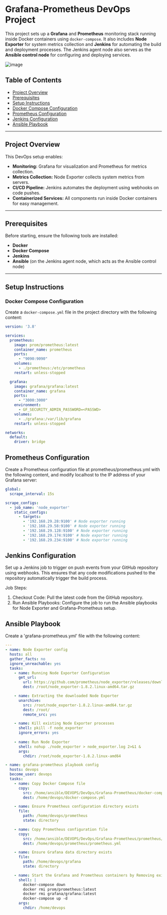 # Grafana-Prometheus DevOps Project

This project sets up a **Grafana** and **Prometheus** monitoring stack running inside Docker containers using `docker-compose`. It also includes **Node Exporter** for system metrics collection and **Jenkins** for automating the build and deployment processes. The Jenkins agent node also serves as the **Ansible control node** for configuring and deploying services.

![image](https://github.com/user-attachments/assets/a4779677-688e-46b6-a710-d688223f6f71)

## Table of Contents
- [Project Overview](#project-overview)
- [Prerequisites](#prerequisites)
- [Setup Instructions](#setup-instructions)
- [Docker Compose Configuration](#docker-compose-configuration)
- [Prometheus Configuration](#prometheus-configuration)
- [Jenkins Configuration](#jenkins-configuration)
- [Ansible Playbook](#ansible-playbook)

---

## Project Overview

This DevOps setup enables:
- **Monitoring:** Grafana for visualization and Prometheus for metrics collection.
- **Metrics Collection:** Node Exporter collects system metrics from servers.
- **CI/CD Pipeline:** Jenkins automates the deployment using webhooks on code pushes.
- **Containerized Services:** All components run inside Docker containers for easy management.

---

## Prerequisites

Before starting, ensure the following tools are installed:

- **Docker**
- **Docker Compose**
- **Jenkins**
- **Ansible** (on the Jenkins agent node, which acts as the Ansible control node)

---

## Setup Instructions

### Docker Compose Configuration

Create a `docker-compose.yml` file in the project directory with the following content:

```yaml
version: '3.8'

services:
  prometheus:
    image: prom/prometheus:latest
    container_name: prometheus
    ports:
      - "9090:9090"
    volumes:
      - ./prometheus:/etc/prometheus
    restart: unless-stopped

  grafana:
    image: grafana/grafana:latest
    container_name: grafana
    ports:
      - "3000:3000"
    environment:
      - GF_SECURITY_ADMIN_PASSWORD=<PASSWD>
    volumes:
      - ./grafana:/var/lib/grafana
    restart: unless-stopped

networks:
  default:
    driver: bridge
```

## Prometheus Configuration

Create a Prometheus configuration file at prometheus/prometheus.yml with the following content, and modify localhost to the IP address of your Grafana server:

```yaml
global:
  scrape_interval: 15s

scrape_configs:
  - job_name: 'node_exporter'
    static_configs:
      - targets:
        - '192.168.29.28:9100' # Node exporter running
        - '192.168.29.58:9100' # Node exporter running
        - '192.168.29.128:9100' # Node exporter running
        - '192.168.29.174:9100' # Node exporter running
        - '192.168.29.234:9100' # Node exporter running
``` 
## Jenkins Configuration

Set up a Jenkins job to trigger on push events from your GitHub repository using webhooks. This ensures that any code modifications pushed to the repository automatically trigger the build process.

Job Steps:
1. Checkout Code: Pull the latest code from the GitHub repository.
2. Run Ansible Playbooks: Configure the job to run the Ansible playbooks for Node Exporter and Grafana-Prometheus setup.

## Ansible Playbook

Create a 'grafana-prometheus.yml' file with the following content:

```yaml
---
- name: Node Exporter config
  hosts: all
  gather_facts: no
  ignore_unreachable: yes
  tasks:
    - name: Running Node Exporter Configuration
      get_url:
        url: https://github.com/prometheus/node_exporter/releases/download/v1.8.2/node_exporter-1.8.2.linux-amd64.tar.gz
        dest: /root/node_exporter-1.8.2.linux-amd64.tar.gz

    - name: Extracting the downloaded Node Exporter
      unarchive:
        src: /root/node_exporter-1.8.2.linux-amd64.tar.gz 
        dest: /root/
        remote_src: yes

    - name: Kill existing Node Exporter processes 
      shell: pkill -f node_exporter 
      ignore_errors: yes
    
    - name: Run Node Exporter
      shell: nohup ./node_exporter > node_exporter.log 2>&1 &
      args:
        chdir: /root/node_exporter-1.8.2.linux-amd64

- name: grafana-prometheus playbook config
  hosts: devops
  become_user: devops
  tasks:
    - name: Copy Docker Compose file
      copy:
        src: /home/ansible/DEVOPS/DevOps/Grafana-Prometheus/docker-compose.yml
        dest: /home/devops/docker-compose.yml

    - name: Ensure Prometheus configuration directory exists
      file:
        path: /home/devops/prometheus
        state: directory

    - name: Copy Prometheus configuration file
      copy:
        src: /home/ansible/DEVOPS/DevOps/Grafana-Prometheus/prometheus/prometheus.yml
        dest: /home/devops/prometheus/prometheus.yml

    - name: Ensure Grafana data directory exists
      file:
        path: /home/devops/grafana
        state: directory

    - name: Start the Grafana and Prometheus containers by Removing existing Containers
      shell: |
        docker-compose down
        docker rmi prom/prometheus:latest
        docker rmi grafana/grafana:latest
        docker-compose up -d
      args:
        chdir: /home/devops
```
